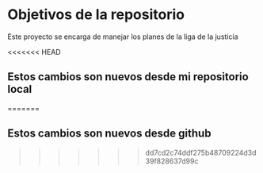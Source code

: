 # Objetivos de la repositorio

Este proyecto se encarga de manejar los planes de la liga de la justicia


<<<<<<< HEAD
## Estos cambios son nuevos desde mi repositorio local
=======
## Estos cambios son nuevos desde github
>>>>>>> dd7cd2c74ddf275b48709224d3d39f828637d99c
